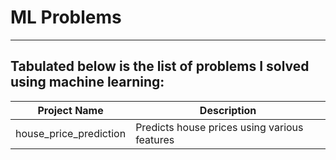 # ML Problems

---

## Tabulated below is the list of problems I solved using machine learning:

| Project Name          | Description                                |
|-----------------------|--------------------------------------------|
| house_price_prediction| Predicts house prices using various features|

